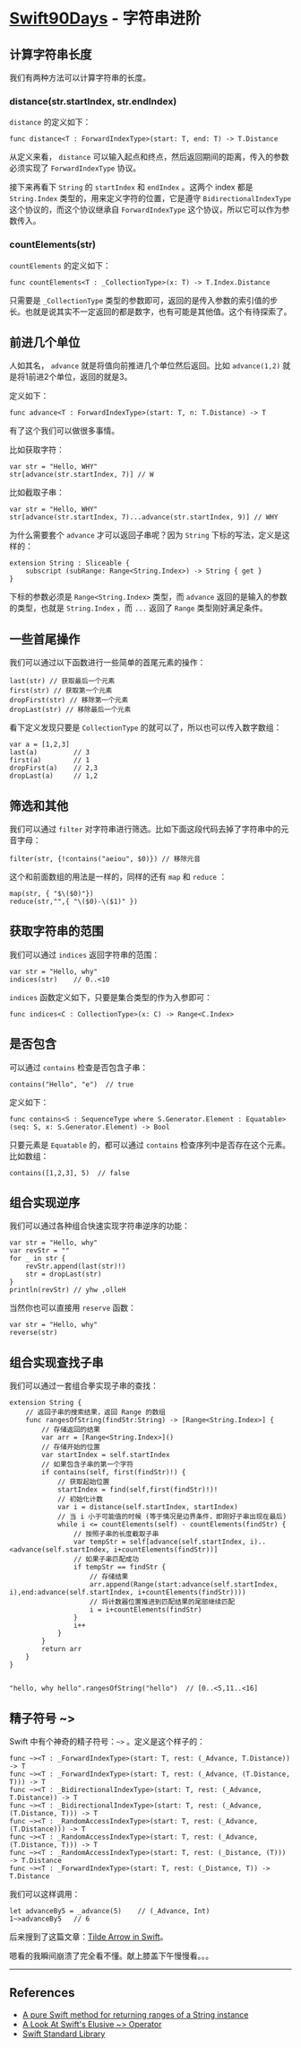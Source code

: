 # [Swift90Days](https://github.com/callmewhy/Swift90Days) - 字符串进阶

## 计算字符串长度

我们有两种方法可以计算字符串的长度。

### distance(str.startIndex, str.endIndex)
    
`distance` 的定义如下：

    func distance<T : ForwardIndexType>(start: T, end: T) -> T.Distance

从定义来看， `distance` 可以输入起点和终点，然后返回期间的距离，传入的参数必须实现了 `ForwardIndexType` 协议。

接下来再看下 `String` 的 `startIndex` 和 `endIndex` 。这两个 index 都是 `String.Index` 类型的，用来定义字符的位置，它是遵守 `BidirectionalIndexType` 这个协议的，而这个协议继承自 `ForwardIndexType` 这个协议，所以它可以作为参数传入。



### countElements(str)

`countElements` 的定义如下：

    func countElements<T : _CollectionType>(x: T) -> T.Index.Distance

只需要是 `_CollectionType` 类型的参数即可，返回的是传入参数的索引值的步长。也就是说其实不一定返回的都是数字，也有可能是其他值。这个有待探索了。



## 前进几个单位

人如其名， `advance` 就是将值向前推进几个单位然后返回。比如 `advance(1,2)` 就是将1前进2个单位，返回的就是3。

定义如下：

    func advance<T : ForwardIndexType>(start: T, n: T.Distance) -> T

有了这个我们可以做很多事情。

比如获取字符：

    var str = "Hello, WHY"
    str[advance(str.startIndex, 7)] // W

比如截取子串：

    var str = "Hello, WHY"
    str[advance(str.startIndex, 7)...advance(str.startIndex, 9)] // WHY

为什么需要套个 `advance` 才可以返回子串呢？因为 `String` 下标的写法，定义是这样的：

    extension String : Sliceable {
        subscript (subRange: Range<String.Index>) -> String { get }
    } 

下标的参数必须是 `Range<String.Index>` 类型，而 `advance` 返回的是输入的参数的类型，也就是 `String.Index` ，而 `...` 返回了 `Range` 类型刚好满足条件。


## 一些首尾操作

我们可以通过以下函数进行一些简单的首尾元素的操作：

    last(str) // 获取最后一个元素
    first(str) // 获取第一个元素
    dropFirst(str) // 移除第一个元素
    dropLast(str) // 移除最后一个元素

看下定义发现只要是 `CollectionType` 的就可以了，所以也可以传入数字数组：

    var a = [1,2,3]
    last(a)         // 3
    first(a)        // 1
    dropFirst(a)    // 2,3
    dropLast(a)     // 1,2

## 筛选和其他

我们可以通过 `filter` 对字符串进行筛选。比如下面这段代码去掉了字符串中的元音字母：

    filter(str, {!contains("aeiou", $0)}) // 移除元音

这个和前面数组的用法是一样的，同样的还有 `map` 和 `reduce` ：
    
    map(str, { "$\($0)"})
    reduce(str,"",{ "\($0)-\($1)" })

## 获取字符串的范围

我们可以通过 `indices` 返回字符串的范围：

    var str = "Hello, why"
    indices(str)    // 0..<10

`indices` 函数定义如下，只要是集合类型的作为入参即可：

    func indices<C : CollectionType>(x: C) -> Range<C.Index>


## 是否包含

可以通过 `contains` 检查是否包含子串：

    contains("Hello", "e")  // true

定义如下：

    func contains<S : SequenceType where S.Generator.Element : Equatable>(seq: S, x: S.Generator.Element) -> Bool

只要元素是 `Equatable` 的，都可以通过 `contains` 检查序列中是否存在这个元素。比如数组：

    contains([1,2,3], 5)  // false



## 组合实现逆序

我们可以通过各种组合快速实现字符串逆序的功能：

    var str = "Hello, why"
    var revStr = ""
    for _ in str {
        revStr.append(last(str)!)
        str = dropLast(str)
    }
    println(revStr) // yhw ,olleH

当然你也可以直接用 `reserve` 函数：

    var str = "Hello, why"
    reverse(str)


## 组合实现查找子串

我们可以通过一套组合拳实现子串的查找：

    extension String {
        // 返回子串的搜索结果，返回 Range 的数组
        func rangesOfString(findStr:String) -> [Range<String.Index>] {
            // 存储返回的结果
            var arr = [Range<String.Index>]()
            // 存储开始的位置
            var startIndex = self.startIndex
            // 如果包含子串的第一个字符
            if contains(self, first(findStr)!) {
                // 获取起始位置
                startIndex = find(self,first(findStr)!)!
                // 初始化计数
                var i = distance(self.startIndex, startIndex)
                // 当 i 小于可能值的时候 (等于情况是边界条件，即刚好子串出现在最后)
                while i <= countElements(self) - countElements(findStr) {
                    // 按照子串的长度截取子串
                    var tempStr = self[advance(self.startIndex, i)..<advance(self.startIndex, i+countElements(findStr))]
                    // 如果子串匹配成功
                    if tempStr == findStr {
                        // 存储结果
                        arr.append(Range(start:advance(self.startIndex, i),end:advance(self.startIndex, i+countElements(findStr))))
                        // 将计数器位置推进到匹配结果的尾部继续匹配
                        i = i+countElements(findStr)
                    }
                    i++
                }
            }
            return arr
        }
    }


    "hello, why hello".rangesOfString("hello")  // [0..<5,11..<16]



## 精子符号 ~>

Swift 中有个神奇的精子符号：`~>` 。定义是这个样子的：

    func ~><T : _ForwardIndexType>(start: T, rest: (_Advance, T.Distance)) -> T
    func ~><T : _ForwardIndexType>(start: T, rest: (_Advance, (T.Distance, T))) -> T
    func ~><T : _BidirectionalIndexType>(start: T, rest: (_Advance, T.Distance)) -> T
    func ~><T : _BidirectionalIndexType>(start: T, rest: (_Advance, (T.Distance, T))) -> T
    func ~><T : _RandomAccessIndexType>(start: T, rest: (_Advance, (T.Distance))) -> T
    func ~><T : _RandomAccessIndexType>(start: T, rest: (_Advance, (T.Distance, T))) -> T
    func ~><T : _RandomAccessIndexType>(start: T, rest: (_Distance, (T))) -> T.Distance
    func ~><T : _ForwardIndexType>(start: T, rest: (_Distance, T)) -> T.Distance

我们可以这样调用：

    let advanceBy5 = _advance(5)    // (_Advance, Int)
    1~>advanceBy5   // 6

后来搜到了这篇文章：[Tilde Arrow in Swift](http://andelf.github.io/blog/2014/06/25/tilde-arrow-in-swift/)。

嗯看的我瞬间崩溃了完全看不懂。献上膝盖下午慢慢看。。。


*** 

## References

- [A pure Swift method for returning ranges of a String instance](http://sketchytech.blogspot.com/2014/08/swift-pure-swift-method-for-returning.html)
- [A Look At Swift's Elusive ~> Operator](http://natecook.com/blog/2014/11/swifts-elusive-tilde-gt-operator/?utm_campaign=This_Week_in_Swift_19&utm_medium=email&utm_source=This%2BWeek%2Bin%2BSwift)
- [Swift Standard Library](http://andelf.github.io/blog/2014/06/06/swift-standard-library/)